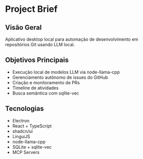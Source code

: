 # Project Brief

## Visão Geral
Aplicativo desktop local para automação de desenvolvimento em repositórios Git usando LLM local.

## Objetivos Principais
- Execução local de modelos LLM via node-llama-cpp
- Gerenciamento autônomo de issues do GitHub
- Criação e monitoramento de PRs
- Timeline de atividades
- Busca semântica com sqlite-vec

## Tecnologias
- Electron
- React + TypeScript
- shadcn/ui
- LinguiJS
- node-llama-cpp
- SQLite + sqlite-vec
- MCP Servers
